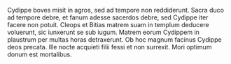 Cydippe boves misit in agros, sed ad tempore non reddiderunt. Sacra duco ad tempore debre, et fanum adesse sacerdos debre, sed Cydippe iter facere non potuit. Cleops et Bitias matrem suam in templum deducere voluerunt, sic iunxerunt se sub iugum. Matrem eorum Cydippem in plaustrum per multas horas detraxerunt. Ob hoc magnum facinus Cydippe deos precata. Ille nocte acquieti filii fessi et non surrexit. Mori optimum donum est mortalibus. 
